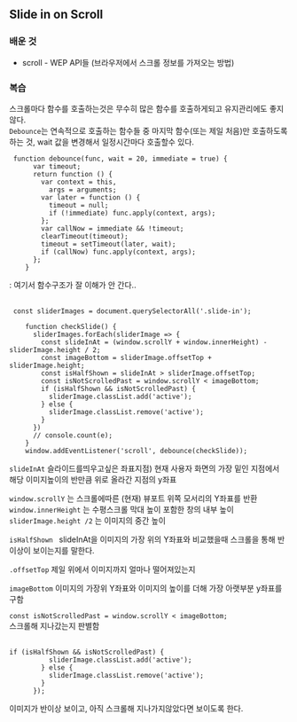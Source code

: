 ##  Slide in on Scroll
 ### 배운 것    
+  scroll - WEP API들 (브라우저에서 스크롤 정보를 가져오는 방법)
  
### 복습
 스크롤마다 함수를 호출하는것은 무수히 많은 함수를 호출하게되고 유지관리에도 좋지않다.  
```Debounce```는 연속적으로 호출하는 함수들 중  마지막 함수(또는 제일 처음)만 호출하도록 하는 것, wait 값을 변경해서 일정시간마다 호출할수 있다.   
```
 function debounce(func, wait = 20, immediate = true) {
      var timeout;
      return function () {
        var context = this,
          args = arguments;
        var later = function () {
          timeout = null;
          if (!immediate) func.apply(context, args);
        };
        var callNow = immediate && !timeout;
        clearTimeout(timeout);
        timeout = setTimeout(later, wait);
        if (callNow) func.apply(context, args);
      };
    }
```
: 여기서 함수구조가 잘 이해가 안 간다..   
<br/>   

```
 const sliderImages = document.querySelectorAll('.slide-in');

    function checkSlide() {
      sliderImages.forEach(sliderImage => {
        const slideInAt = (window.scrollY + window.innerHeight) - sliderImage.height / 2;
        const imageBottom = sliderImage.offsetTop + sliderImage.height;
        const isHalfShown = slideInAt > sliderImage.offsetTop;
        const isNotScrolledPast = window.scrollY < imageBottom;
        if (isHalfShown && isNotScrolledPast) {
          sliderImage.classList.add('active');
        } else {
          sliderImage.classList.remove('active');
        }
      })
      // console.count(e);
    }
    window.addEventListener('scroll', debounce(checkSlide));
```
 
```slideInAt``` 슬라이드를띄우고싶은 좌표지점)  현재 사용자 화면의 가장 밑인 지점에서 해당 이미지높이의 반만큼 위로 올라간 지점의 y좌표   

```window.scrollY``` 는 스크롤에따른 (현재) 뷰포트 위쪽 모서리의 Y좌표를 반환  
```window.innerHeight``` 는 수평스크롤 막대 높이 포함한 창의 내부 높이
```sliderImage.height /2``` 는 이미지의 중간 높이   

```isHalfShown ``` slideInAt을 이미지의 가장 위의 Y좌표와 비교했을때 스크롤을 통해 반이상이 보이는지를 말한다.
 
```.offsetTop``` 제일 위에서 이미지까지 얼마나 떨어져있는지 

```imageBottom``` 이미지의 가장위 Y좌표와 이미지의 높이를 더해 가장 아랫부분 y좌표를 구함

```const isNotScrolledPast = window.scrollY < imageBottom;```   
스크롤해 지나갔는지 판별함   
<br>
```   
if (isHalfShown && isNotScrolledPast) {
          sliderImage.classList.add('active');
        } else {
          sliderImage.classList.remove('active');
        }
      });
```
이미지가 반이상 보이고, 아직 스크롤해 지나가지않았다면 보이도록 한다.


 